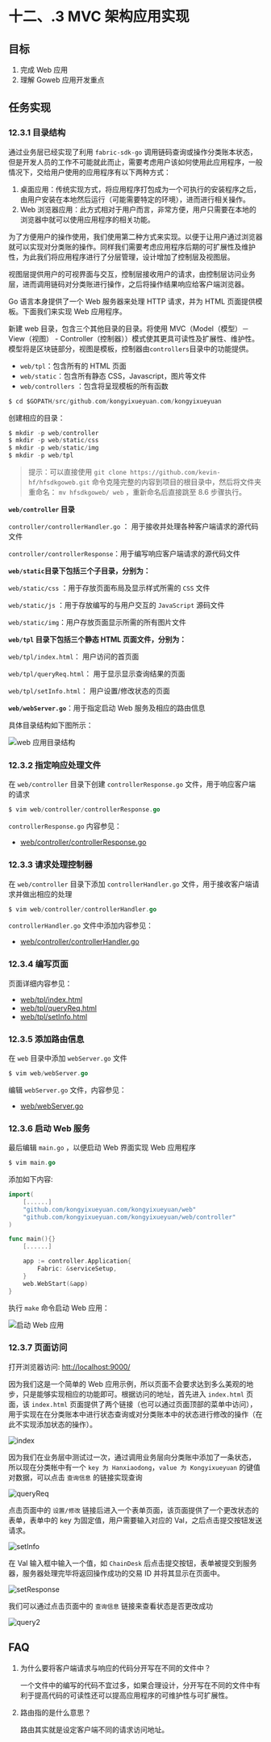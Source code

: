 # 十二、.3 MVC 架构应用实现

## 目标

1.  完成 Web 应用
2.  理解 Goweb 应用开发重点

## 任务实现

### 12.3.1 目录结构

通过业务层已经实现了利用 `fabric-sdk-go` 调用链码查询或操作分类账本状态，但是开发人员的工作不可能就此而止，需要考虑用户该如何使用此应用程序，一般情况下，交给用户使用的应用程序有以下两种方式：

1.  桌面应用：传统实现方式，将应用程序打包成为一个可执行的安装程序之后，由用户安装在本地然后运行（可能需要特定的环境），进而进行相关操作。
2.  Web 浏览器应用：此方式相对于用户而言，非常方便，用户只需要在本地的浏览器中就可以使用应用程序的相关功能。

为了方便用户的操作使用，我们使用第二种方式来实现。以便于让用户通过浏览器就可以实现对分类账的操作。同样我们需要考虑应用程序后期的可扩展性及维护性，为此我们将应用程序进行了分层管理，设计增加了控制层及视图层。

视图层提供用户的可视界面与交互，控制层接收用户的请求，由控制层访问业务层，进而调用链码对分类账进行操作，之后将操作结果响应给客户端浏览器。

Go 语言本身提供了一个 Web 服务器来处理 HTTP 请求，并为 HTML 页面提供模板。下面我们来实现 Web 应用程序。

新建 web 目录，包含三个其他目录的目录。将使用 MVC（Model（模型）－View（视图） - Controller（控制器））模式使其更具可读性及扩展性、维护性。模型将是区块链部分，视图是模板，控制器由`controllers`目录中的功能提供。

*   `web/tpl`：包含所有的 HTML 页面
*   `web/static`：包含所有静态 CSS，Javascript，图片等文件
*   `web/controllers` ：包含将呈现模板的所有函数

```go
$ cd $GOPATH/src/github.com/kongyixueyuan.com/kongyixueyuan 
```

创建相应的目录：

```go
$ mkdir -p web/controller
$ mkdir -p web/static/css
$ mkdir -p web/static/img
$ mkdir -p web/tpl 
```

> 提示：可以直接使用 `git clone https://github.com/kevin-hf/hfsdkgoweb.git` 命令克隆完整的内容到项目的根目录中，然后将文件夹重命名： `mv hfsdkgoweb/ web` ，重新命名后直接跳至 8.6 步骤执行。

**`web/controller` 目录**

`controller/controllerHandler.go` ： 用于接收并处理各种客户端请求的源代码文件

`controller/controllerResponse`：用于编写响应客户端请求的源代码文件

**`web/static`目录下包括三个子目录，分别为：**

`web/static/css` ：用于存放页面布局及显示样式所需的 `CSS` 文件

`web/static/js` ：用于存放编写的与用户交互的 `JavaScript` 源码文件

`web/static/img`：用户存放页面显示所需的所有图片文件

**`web/tpl` 目录下包括三个静态 HTML 页面文件，分别为：**

`web/tpl/index.html`： 用户访问的首页面

`web/tpl/queryReq.html`： 用于显示显示查询结果的页面

`web/tpl/setInfo.html`： 用户设置/修改状态的页面

**`web/webServer.go`**：用于指定启动 Web 服务及相应的路由信息

具体目录结构如下图所示：

![web 应用目录结构](img/335373aca4fe238c9d54cc38a5e1f43e.jpg)

### 12.3.2 指定响应处理文件

在 `web/controller` 目录下创建 `controllerResponse.go` 文件，用于响应客户端的请求

```go
$ vim web/controller/controllerResponse.go 
```

`controllerResponse.go` 内容参见：

*   [web/controller/controllerResponse.go](https://github.com/kevin-hf/hfsdkgoweb/blob/master/controller/controllerResponse.go)

### 12.3.3 请求处理控制器

在 `web/controller` 目录下添加 `controllerHandler.go` 文件，用于接收客户端请求并做出相应的处理

```go
$ vim web/controller/controllerHandler.go 
```

`controllerHandler.go` 文件中添加内容参见：

*   [web/controller/controllerHandler.go](https://github.com/kevin-hf/hfsdkgoweb/blob/master/controller/controllerHandler.go)

### 12.3.4 编写页面

页面详细内容参见：

*   [web/tpl/index.html](https://github.com/kevin-hf/hfsdkgoweb/blob/master/tpl/index.html)
*   [web/tpl/queryReq.html](https://github.com/kevin-hf/hfsdkgoweb/blob/master/tpl/queryReq.html)
*   [web/tpl/setInfo.html](https://github.com/kevin-hf/hfsdkgoweb/blob/master/tpl/setInfo.html)

### 12.3.5 添加路由信息

在 `web` 目录中添加 `webServer.go` 文件

```go
$ vim web/webServer.go 
```

编辑 `webServer.go` 文件，内容参见：

*   [web/webServer.go](https://github.com/kevin-hf/hfsdkgoweb/blob/master/webServer.go)

### 12.3.6 启动 Web 服务

最后编辑 `main.go` ，以便启动 Web 界面实现 Web 应用程序

```go
$ vim main.go 
```

添加如下内容:

```go
import(
    [......]
    "github.com/kongyixueyuan.com/kongyixueyuan/web"
    "github.com/kongyixueyuan.com/kongyixueyuan/web/controller"
)

func main(){}
    [......]

    app := controller.Application{
        Fabric: &serviceSetup,
    }
    web.WebStart(&app)
} 
```

执行 `make` 命令启动 Web 应用：

![启动 Web 应用](img/2a368ded1d9a2021887ebae90b90c118.jpg)

### 12.3.7 页面访问

打开浏览器访问: [htt://localhost:9000/](http://localhost:9000/)

因为我们这是一个简单的 Web 应用示例，所以页面不会要求达到多么美观的地步，只是能够实现相应的功能即可。根据访问的地址，首先进入 `index.html` 页面，该 `index.html` 页面提供了两个链接（也可以通过页面顶部的菜单中访问），用于实现在在分类账本中进行状态查询或对分类账本中的状态进行修改的操作（在此不实现添加状态的操作）。

![index](img/a4907f5a7f19238fa0d193c91137ff0a.jpg)

因为我们在业务层中测试过一次，通过调用业务层向分类账中添加了一条状态， 所以现在分类帐中有一个 `key 为 Hanxiaodong`，`value 为 Kongyixueyuan` 的键值对数据，可以点击 `查询信息` 的链接实现查询

![queryReq](img/deff7d3843aae4d9a3ba7dd209c3f4aa.jpg)

点击页面中的 `设置/修改` 链接后进入一个表单页面，该页面提供了一个更改状态的表单，表单中的 key 为固定值，用户需要输入对应的 Val，之后点击提交按钮发送请求。

![setInfo](img/a15025b0388a75cb469926b3aa4d311f.jpg)

在 Val 输入框中输入一个值，如 `ChainDesk` 后点击提交按钮，表单被提交到服务器，服务器处理完毕将返回操作成功的交易 ID 并将其显示在页面中。

![setResponse](img/a96d76a56e7543e4a04cee2ace6b59be.jpg)

我们可以通过点击页面中的 `查询信息` 链接来查看状态是否更改成功

![query2](img/55a3c16900a4e45e22a96ee68fc428b6.jpg)

## FAQ

1.  为什么要将客户端请求与响应的代码分开写在不同的文件中？

    一个文件中的编写的代码不宜过多，如果合理设计，分开写在不同的文件中有利于提高代码的可读性还可以提高应用程序的可维护性与可扩展性。

2.  路由指的是什么意思？

    路由其实就是设定客户端不同的请求访问地址。
